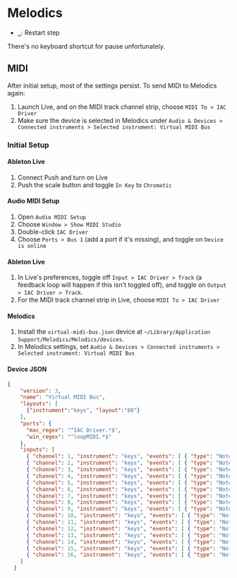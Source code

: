 # Melodics

- `␣`: Restart step

There's no keyboard shortcut for pause unfortunately.

## MIDI

After initial setup, most of the settings persist. To send MIDI to Melodics again:

1. Launch Live, and on the MIDI track channel strip, choose `MIDI To > IAC Driver`
2. Make sure the device is selected in Melodics under `Audio & Devices > Connected instruments > Selected instrument: Virtual MIDI Bus`

### Initial Setup

#### Ableton Live

1. Connect Push and turn on Live
2. Push the scale button and toggle `In Key` to `Chromatic`

#### Audio MIDI Setup

1. Open `Audio MIDI Setup`
2. Choose `Window > Show MIDI Studio`
3. Double-click `IAC Driver`
4. Choose `Ports > Bus 1` (add a port if it's missing), and toggle on `Device is online`

#### Ableton Live

1. In Live's preferences, toggle off `Input > IAC Driver > Track` (a feedback loop will happen if this isn't toggled off), and toggle on `Output > IAC Driver > Track`.
2. For the MIDI track channel strip in Live, choose `MIDI To > IAC Driver`

#### Melodics

1. Install the `virtual-midi-bus.json` device at `~/Library/Application Support/Melodics/Melodics/devices`.
2. In Melodics settings, set `Audio & Devices > Connected instruments > Selected instrument: Virtual MIDI Bus`

#### Device JSON

``` json
{
    "version": 3,
    "name": "Virtual MIDI Bus",
    "layouts": [
      {"instrument":"keys", "layout":"88"}
    ],
    "ports": {
      "mac_regex": "^IAC Driver.*$",
      "win_regex": "^loopMIDI.*$"
    },
    "inputs": [
      { "channel": 1, "instrument": "keys", "events": [ { "type": "NoteOn" }, { "type": "NoteOff" } ] },
      { "channel": 2, "instrument": "keys", "events": [ { "type": "NoteOn" }, { "type": "NoteOff" } ] },
      { "channel": 3, "instrument": "keys", "events": [ { "type": "NoteOn" }, { "type": "NoteOff" } ] },
      { "channel": 4, "instrument": "keys", "events": [ { "type": "NoteOn" }, { "type": "NoteOff" } ] },
      { "channel": 5, "instrument": "keys", "events": [ { "type": "NoteOn" }, { "type": "NoteOff" } ] },
      { "channel": 6, "instrument": "keys", "events": [ { "type": "NoteOn" }, { "type": "NoteOff" } ] },
      { "channel": 7, "instrument": "keys", "events": [ { "type": "NoteOn" }, { "type": "NoteOff" } ] },
      { "channel": 8, "instrument": "keys", "events": [ { "type": "NoteOn" }, { "type": "NoteOff" } ] },
      { "channel": 9, "instrument": "keys", "events": [ { "type": "NoteOn" }, { "type": "NoteOff" } ] },
      { "channel": 10, "instrument": "keys", "events": [ { "type": "NoteOn" }, { "type": "NoteOff" } ] },
      { "channel": 11, "instrument": "keys", "events": [ { "type": "NoteOn" }, { "type": "NoteOff" } ] },
      { "channel": 12, "instrument": "keys", "events": [ { "type": "NoteOn" }, { "type": "NoteOff" } ] },
      { "channel": 13, "instrument": "keys", "events": [ { "type": "NoteOn" }, { "type": "NoteOff" } ] },
      { "channel": 14, "instrument": "keys", "events": [ { "type": "NoteOn" }, { "type": "NoteOff" } ] },
      { "channel": 15, "instrument": "keys", "events": [ { "type": "NoteOn" }, { "type": "NoteOff" } ] },
      { "channel": 16, "instrument": "keys", "events": [ { "type": "NoteOn" }, { "type": "NoteOff" } ] }
    ]
  }
```
